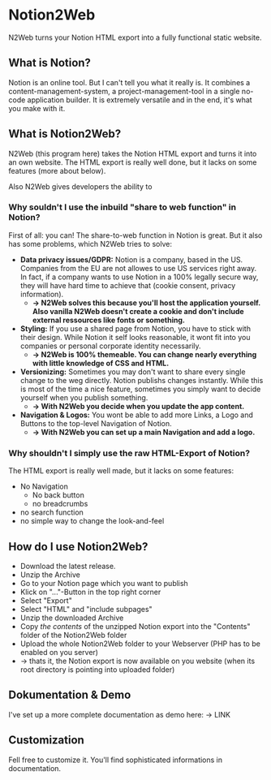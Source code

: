 # Notion2Web

N2Web turns your Notion HTML export into a fully functional static website.

## What is Notion?
Notion is an online tool. But I can't tell you what it really is. It combines a content-management-system, a project-management-tool in a single no-code application builder. It is extremely versatile and in the end, it's what you make with it.

## What is Notion2Web?
N2Web (this program here) takes the Notion HTML export and turns it into an own website. The HTML export is really well done, but it lacks on some features (more about below).

Also N2Web gives developers the ability to 

### Why souldn't I use the inbuild "share to web function" in Notion?
First of all: you can! The share-to-web function in Notion is great. But it also has some problems, which N2Web tries to solve:

- **Data privacy issues/GDPR:** Notion is a company, based in the US. Companies from the EU are not allowes to use US services right away. In fact, if a company wants to use Notion in a 100% legally secure way, they will have hard time to achieve that (cookie consent, privacy information). 
  - **→ N2Web solves this because you'll host the application yourself. Also vanilla N2Web doesn't create a cookie and don't include external ressources like fonts or something.**
- **Styling:** If you use a shared page from Notion, you have to stick with their design. While Notion it self looks reasonable, it wont fit into you companies or personal corporate identity necessarily. 
  - **→ N2Web is 100% themeable. You can change nearly everything with little knowledge of CSS and HTML.**
- **Versionizing:** Sometimes you may don't want to share every single change to the weg directly. Notion publishs changes instantly. While this is most of the time a nice feature, sometimes you simply want to decide yourself when you publish something. 
  - **→ With N2Web you decide when you update the app content.**
- **Navigation & Logos:** You wont be able to add more Links, a Logo and Buttons to the top-level Navigation of Notion. 
  - **→ With N2Web you can set up a main Navigation and add a logo.**

### Why shouldn't I simply use the raw HTML-Export of Notion?
The HTML export is really well made, but it lacks on some features:

- No Navigation
  - No back button
  - no breadcrumbs
- no search function
- no simple way to change the look-and-feel

## How do I use Notion2Web?

- Download the latest release.
- Unzip the Archive
- Go to your Notion page which you want to publish
- Klick on "..."-Button in the top right corner
- Select "Export"
- Select "HTML" and "include subpages"
- Unzip the downloaded Archive
- Copy *the contents* of the unzipped Notion export into the "Contents" folder of the Notion2Web folder
- Upload the whole Notion2Web folder to your Webserver (PHP has to be enabled on you server)
- → thats it, the Notion export is now available on you website (when its root directory is pointing into uploaded folder)

## Dokumentation & Demo
I've set up a more complete documentation as demo here:
→ LINK

## Customization
Fell free to customize it. You'll find sophisticated informations in documentation.
